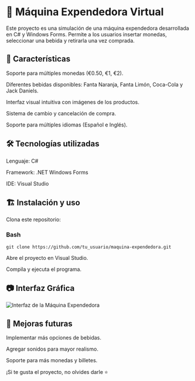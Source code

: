 # 🥤 Máquina Expendedora Virtual

Este proyecto es una simulación de una máquina expendedora desarrollada en C# y Windows Forms. Permite a los usuarios insertar monedas, seleccionar una bebida y retirarla una vez comprada.


## 🚀 Características

Soporte para múltiples monedas (€0.50, €1, €2).

Diferentes bebidas disponibles: Fanta Naranja, Fanta Limón, Coca-Cola y Jack Daniels.

Interfaz visual intuitiva con imágenes de los productos.

Sistema de cambio y cancelación de compra.

Soporte para múltiples idiomas (Español e Inglés).


## 🛠️ Tecnologías utilizadas

Lenguaje: C#

Framework: .NET Windows Forms

IDE: Visual Studio

## 🏗️ Instalación y uso

Clona este repositorio:

### Bash

``` 
git clone https://github.com/tu_usuario/maquina-expendedora.git
```

Abre el proyecto en Visual Studio.

Compila y ejecuta el programa.

## 📷 Interfaz Gráfica

![Interfaz de la Máquina Expendedora](https://github.com/darioBigData/maquina-expendedora/issues/1#issue-2909396138)

## 📌 Mejoras futuras


Implementar más opciones de bebidas.

Agregar sonidos para mayor realismo.

Soporte para más monedas y billetes.

¡Si te gusta el proyecto, no olvides darle ⭐

